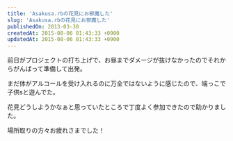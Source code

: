 ```yaml
---
title: 'Asakusa.rbの花見にお邪魔した'
slug: 'Asakusa.rbの花見にお邪魔した'
publishedOn: 2013-03-30
createdAt: 2015-08-06 01:43:33 +0900
updatedAt: 2015-08-06 01:43:33 +0900
---
```

前日がプロジェクトの打ち上げで、お昼までダメージが抜けなかったのでそれからがんばって準備して出発。

まだ体がアルコールを受け入れるのに万全ではないように感じたので、端っこで子供sと遊んでた。

花見どうしようかなぁと思っていたところで丁度よく参加できたので助かりました。

場所取りの方々お疲れさまでした！
